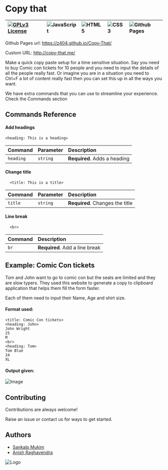 # Copy that

| [![GPLv3 License](https://img.shields.io/badge/License-GPL%20v3-yellow.svg)](https://opensource.org/licenses/) | ![JavaScript](https://img.shields.io/badge/-Javascript-yellow) | ![HTML 5](https://img.shields.io/badge/-HTML%205-orange) | ![CSS 3](https://img.shields.io/badge/-CSS%203-blue) | ![Github Pages](https://img.shields.io/badge/-Github%20Pages-green) |
| :------------------------------------------------------------------------------------------------------------- | :------------------------------------------------------------- | :------------------------------------------------------- | :--------------------------------------------------- | :------------------------------------------------------------------ |

Github Pages url: https://z404.github.io/Copy-That/

Custom URL: http://copy-that.me/

Make a quick copy paste setup for a time sensitive situation. Say you need to buy Comic con tickets for 10 people and you need to input the details of all the people really fast. Or imagine you are in a situation you need to Ctrl+F a lot of content really fast then you can set this up in all the ways you want.

We have extra commands that you can use to streamline your experience. Check the Commands section

## Commands Reference

#### Add headings

```http
<heading: This is a heading>
```

| Command   | Parameter | Description                  |
| :-------- | :-------- | :--------------------------- |
| `heading` | `string`  | **Required**. Adds a heading |

#### Change title

```http
  <title: This is a title>
```

| Command | Parameter | Description                     |
| :------ | :-------- | :------------------------------ |
| `title` | `string`  | **Required**. Changes the title |

#### Line break

```http
  <br>
```

| Command | Description                    |
| :------ | :----------------------------- |
| `br`    | **Required**. Add a line break |

## Example: Comic Con tickets

Tom and John want to go to comic con but the seats are limited and they are slow typers. They used this website to generate a copy to clipboard application that helps them fill the form faster.

Each of them need to input their Name, Age and shirt size.

#### Format used:

```
<title: Comic Con tickets>
<heading: John>
John Wright
25
M
<br>
<heading: Tom>
Tom Blue
24
XL
```

#### Output given:

![Image](https://cdn.discordapp.com/attachments/768807129149734922/869511326064599070/unknown.png)

## Contributing

Contributions are always welcome!

Raise an issue or contact us for ways to get started.

## Authors

- [Sankalp Mukim](https://www.github.com/sankalpmukim)
- [Anish Raghavendra](https://www.github.com/z404)

![Logo](https://cdn.discordapp.com/attachments/768807129149734922/869513785277308958/android-chrome-192x192.png)
